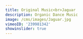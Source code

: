 ```yaml
---
title: Original Music<br>Jaguar
description: Organic Dance Music
image: /cms/images/Jaguar.jpg
vimeoID: '239981342'
showinslider: true
---
```




